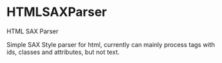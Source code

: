 # HTMLSAXParser
HTML SAX Parser


Simple SAX Style parser for html, currently can mainly process tags with ids, classes and attributes, but not text.
